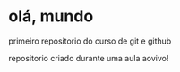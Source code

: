# olá, mundo
primeiro repositorio do curso de git e github

repositorio criado durante uma aula aovivo!
